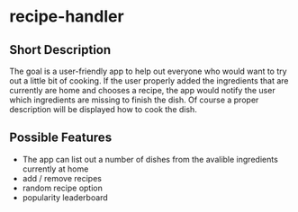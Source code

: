 # recipe-handler

## Short Description
The goal is a user-friendly app to help out everyone who would want to try out a little bit of cooking.
If the user properly added the ingredients that are currently are home and chooses a recipe, the app would notify the user which ingredients are missing to finish the dish.
Of course a proper description will be displayed how to cook the dish.

## Possible Features
* The app can list out a number of dishes from the avalible ingredients currently at home
* add / remove recipes
* random recipe option
* popularity leaderboard
